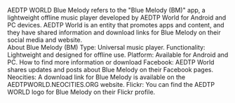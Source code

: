 AEDTP WORLD Blue Melody refers to the "Blue Melody (BM)" app, a lightweight offline music player developed by AEDTP World for Android and PC devices. AEDTP World is an entity that promotes apps and content, and they have shared information and download links for Blue Melody on their social media and website.  
About Blue Melody (BM) 
Type: Universal music player.
Functionality: Lightweight and designed for offline use.
Platform: Available for Android and PC.
How to find more information or download
Facebook: AEDTP World shares updates and posts about Blue Melody on their Facebook pages. 
Neocities: A download link for Blue Melody is available on the AEDTPWORLD.NEOCITIES.ORG website. 
Flickr: You can find the AEDTP WORLD logo for Blue Melody on their Flickr profile. 
